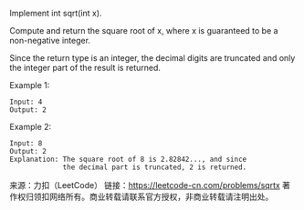 Implement int sqrt(int x).

Compute and return the square root of x, where x is guaranteed to be a non-negative integer.

Since the return type is an integer, the decimal digits are truncated and only the integer part of the result is returned.

Example 1:

    Input: 4
    Output: 2
Example 2:

    Input: 8
    Output: 2
    Explanation: The square root of 8 is 2.82842..., and since 
                 the decimal part is truncated, 2 is returned.

来源：力扣（LeetCode）
链接：https://leetcode-cn.com/problems/sqrtx
著作权归领扣网络所有。商业转载请联系官方授权，非商业转载请注明出处。

